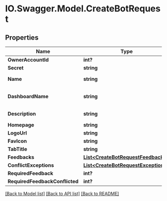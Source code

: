 # IO.Swagger.Model.CreateBotRequest
## Properties

Name | Type | Description | Notes
------------ | ------------- | ------------- | -------------
**OwnerAccountId** | **int?** |  | [optional] 
**Secret** | **string** |  | [optional] 
**Name** | **string** | Name of the bot | 
**DashboardName** | **string** | Name of the dashboard | 
**Description** | **string** | Description of the bot | 
**Homepage** | **string** |  | [optional] 
**LogoUrl** | **string** |  | [optional] 
**FavIcon** | **string** |  | [optional] 
**TabTitle** | **string** |  | [optional] 
**Feedbacks** | [**List&lt;CreateBotRequestFeedback&gt;**](CreateBotRequestFeedback.md) |  | [optional] 
**ConflictExceptions** | [**List&lt;CreateBotRequestExceptions&gt;**](CreateBotRequestExceptions.md) |  | [optional] 
**RequiredFeedback** | **int?** |  | 
**RequiredFeedbackConflicted** | **int?** |  | 

[[Back to Model list]](../README.md#documentation-for-models) [[Back to API list]](../README.md#documentation-for-api-endpoints) [[Back to README]](../README.md)

